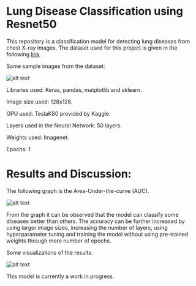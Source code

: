 # Lung Disease Classification using Resnet50

This repository is a classification model for detecting lung diseases from chest X-ray images. The dataset used for this project is given in the following [link](https://www.kaggle.com/nih-chest-xrays/data/kernels) .  

Some sample images from the dataset: 

![alt text](https://www.kaggleusercontent.com/kf/8342432/eyJhbGciOiJkaXIiLCJlbmMiOiJBMTI4Q0JDLUhTMjU2In0..PmbtUmKyuOMyUcSX-1oVKA.fP0PCmi8Iew-0fahI6RH_t3R-gUmWpfgCDov9AuJbW3C7NrGPH0phufy2Wxjk8UvzgfvXdpnh4UNgcGENAut-UfaQi8_C6fDdwdr-sm4_2Xh2VxNGNvTiLrSyx5Qh1OIZbiS4ouiYBgCFZG3TBvGLchHx5pwLj3Iu24flpnIIr1RzTXH4WMakWKhahHZTz6p.yfeuDDIgBRdjrYGYjhnD5A/__results___files/__results___12_0.png)

Libraries used: Keras, pandas, matplotlib and sklearn. 

Image size used: 128x128. 

GPU used: TeslaK80 provided by Kaggle. 

Layers used in the Neural Network: 50 layers. 

Weights used: Imagenet.

Epochs: 1


# Results and Discussion: 

The following graph is the Area-Under-the-curve (AUC). 

![alt text](https://www.kaggleusercontent.com/kf/8342432/eyJhbGciOiJkaXIiLCJlbmMiOiJBMTI4Q0JDLUhTMjU2In0..PmbtUmKyuOMyUcSX-1oVKA.fP0PCmi8Iew-0fahI6RH_t3R-gUmWpfgCDov9AuJbW3C7NrGPH0phufy2Wxjk8UvzgfvXdpnh4UNgcGENAut-UfaQi8_C6fDdwdr-sm4_2Xh2VxNGNvTiLrSyx5Qh1OIZbiS4ouiYBgCFZG3TBvGLchHx5pwLj3Iu24flpnIIr1RzTXH4WMakWKhahHZTz6p.yfeuDDIgBRdjrYGYjhnD5A/__results___files/__results___19_0.png)

From the graph it can be observed that the model can classify some diseases better than others. The accuracy can be further increased by using larger image sizes, increasing the number of layers, using hyperparameter tuning and training the model without using pre-trained weights through more number of epochs. 

Some visualizations of the results: 

![alt text](https://www.kaggleusercontent.com/kf/8342432/eyJhbGciOiJkaXIiLCJlbmMiOiJBMTI4Q0JDLUhTMjU2In0..PmbtUmKyuOMyUcSX-1oVKA.fP0PCmi8Iew-0fahI6RH_t3R-gUmWpfgCDov9AuJbW3C7NrGPH0phufy2Wxjk8UvzgfvXdpnh4UNgcGENAut-UfaQi8_C6fDdwdr-sm4_2Xh2VxNGNvTiLrSyx5Qh1OIZbiS4ouiYBgCFZG3TBvGLchHx5pwLj3Iu24flpnIIr1RzTXH4WMakWKhahHZTz6p.yfeuDDIgBRdjrYGYjhnD5A/__results___files/__results___20_0.png)

This model is currently a work in progress. 





